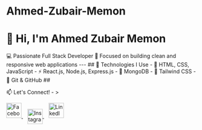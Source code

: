 # Ahmed-Zubair-Memon
# 👋 Hi, I'm Ahmed Zubair Memon 
💻 Passionate Full Stack Developer   🎯 Focused on building clean and responsive web applications  ---  ## 🚀 Technologies I Use - 🧱 HTML, CSS, JavaScript   - ⚡ React.js, Node.js, Express.js   - 💾 MongoDB   - 🎨 Tailwind CSS   - 🧰 Git &amp; GitHub ## 

📫 Let's Connect! - > 

  <p align="left">
  <a href="https://facebook.com/ahmedzubair.memon.526" target="_blank">
    <img src="https://cdn.jsdelivr.net/gh/devicons/devicon/icons/facebook/facebook-original.svg" alt="Facebook" width="40" height="40"/>
  </a>
  &nbsp;&nbsp;
  <a href="https://instagram.com/ahmed.zubair.memon" target="_blank">
    <img src="https://upload.wikimedia.org/wikipedia/commons/9/95/Instagram_logo_2022.svg" alt="Instagram" width="40" height="40" style="vertical-align: middle;"/>
  </a>
  &nbsp;&nbsp;
  <a href="https://linkedin.com/in/ahmedzubairmemon" target="_blank">
    <img src="https://cdn.jsdelivr.net/gh/devicons/devicon/icons/linkedin/linkedin-original.svg" alt="LinkedIn" width="40" height="40"/>
  </a>
</p>
